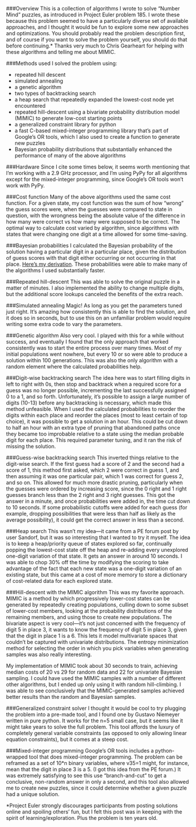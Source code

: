 ###Overview
This is a collection of algorithms I wrote to solve “Number Mind” puzzles, as introduced in Project Euler problem 185. I wrote these because this problem seemed to have a particularly diverse set of available approaches, and I thought it would be fun to explore some new approaches and optimizations. You should probably read the problem description first, and of course if you want to solve the problem yourself, you should do that before continuing.* Thanks very much to Chris Gearheart for helping with these algorithms and telling me about MIMIC.

###Methods used
I solved the problem using:
- repeated hill descent
- simulated annealing
- a genetic algorithm
- two types of backtracking search
- a heap search that repeatedly expanded the lowest-cost node yet encountered
- repeated hill-descent using a bivariate probability distribution model (MIMIC) to generate low-cost starting points
- a generalized constraint library for python
- a fast C-based mixed-integer programming library that’s part of Google’s OR tools, which I also used to create a function to generate new puzzles
- Bayesian probability distributions that substantially enhanced the performance of many of the above algorithms

###Hardware
Since I cite some times below, it seems worth mentioning that I’m working with a 2.9 GHz processor, and I’m using PyPy for all algorithms except for the mixed-integer programming, since Google’s OR tools won’t work with PyPy.

###Cost function
Many of the above algorithms used the same cost function. For a given state, my cost function was the sum of how “wrong” the guess scores were, when the guesses were compared to state in question, with the wrongness being the absolute value of the difference in how many were correct vs how many were supposed to be correct. The optimal way to calculate cost varied by algorithm, since algorithms with states that were changing one digit at a time allowed for some time-saving.

###Bayesian probabilities
I calculated the Bayesian probability of the solution having a particular digit in a particular place, given the distribution of guess scores with that digit either occurring or not occurring in that place. [Here’s my derivation](docs/NumberMindBayesianProbabilities.pdf). These probabilities were able to make many of the algorithms I used substantially faster.

###Repeated hill-descent
This was able to solve the original puzzle in a matter of minutes. I also implemented the ability to change multiple digits, but the additional score lookups canceled the benefits of the extra reach. 

###Simulated annealing
Magic! As long as you get the parameters tuned just right. It’s amazing how consistently this is able to find the solution, and it does so in seconds, but to use this on an unfamiliar problem would require writing some extra code to vary the parameters.

###Genetic algorithm
Also very cool. I played with this for a while without success, and eventually I found that the only approach that worked consistently was to start the entire process over many times. Most of my initial populations went nowhere, but every 10 or so were able to produce a solution within 100 generations. This was also the only algorithm with a random element where the calculated probabilities help.

###Digit-wise backtracking search
The idea here was to start filling digits in left to right with 0s, then stop and backtrack when a required score for a guess was no longer possible, incrementing the last successfully assigned 0 to a 1, and so forth. Unfortunately, it’s possible to assign a large number of digits (10-13) before any backtracking is necessary, which made this method unfeasible. When I used the calculated probabilities to reorder the digits within each place and reorder the places (most to least certain of top choice), it was possible to get a solution in an hour. This could be cut down to half an hour with an extra type of pruning that abandoned paths once they became too improbable relative to a state using the median probable digit for each place. This required parameter tuning, and it ran the risk of missing the solution.

###Guess-wise backtracking search
This inverted things relative to the digit-wise search. If the first guess had a score of 2 and the second had a score of 1, this method first asked, which 2 were correct in guess 1, and then assuming it was one particular pair, which 1 was correct for guess 2, and so on. This allowed for much more drastic pruning, particularly when the guesses were ordered by increasing score, since the 0 right and 1 right guesses branch less than the 2 right and 3 right guesses. This got the answer in a minute, and once probabilities were added in, the time cut down to 10 seconds. If some probabilistic cutoffs were added for each guess (for example, dropping possibilities that were less than half as likely as the average possibility), it could get the correct answer in less than a second.

###Heap search
This wasn’t my idea—it came from a PE forum post by user Sandorf, but it was so interesting that I wanted to try it myself. The idea is to keep a heap/priority queue of states explored so far, continually popping the lowest-cost state off the heap and re-adding every unexplored one-digit variation of that state. It gets an answer in around 10 seconds. I was able to chop 30% off the time by modifying the scoring to take advantage of the fact that each new state was a one-digit variation of an existing state, but this came at a cost of more memory to store a dictionary of cost-related data for each explored state.

###Hill-descent with the MIMIC algorithm
This was my favorite approach. MIMIC is a method by which progressively lower-cost states can be generated by repeatedly creating populations, culling down to some subset of lower-cost members, looking at the probability distributions of the remaining members, and using those to create new populations. The bivariate aspect is very cool—it’s not just concerned with the frequency of digit 5 in place 3, it wants to know the frequency of digit 5 in place 3, given that the digit in place 1 is a 6. This lets it model multivariate spaces that couldn’t be captured with univariate distributions. The entropy minimization method for selecting the order in which you pick variables when generating samples was also really interesting. 

My implementation of MIMIC took about 30 seconds to train, achieving median costs of 20 vs 29 for random data and 22 for univariate Bayesian sampling. I could have used the MIMIC samples with a number of different other algorithms, but I ended up only using it with random hill-climbing. I was able to see conclusively that the MIMIC-generated samples achieved better results than the random and Bayesian samples.

###Generalized constraint solver
I thought it would be cool to try plugging the problem into a pre-made tool, and I found one by Gustavo Niemeyer written in pure python. It works for the n=5 small case, but it seems like it might take years to solve the full problem. This tool affords the luxury of completely general variable constraints (as opposed to only allowing linear equation constraints), but it comes at a steep cost.

###Mixed-integer programming
Google’s OR tools includes a python-wrapped tool that does mixed-integer programming. The problem can be reframed as a set of 10*n binary variables, where v35=1 might, for instance, mean that the digit in place 3 is a 5. (I got this idea from the PE forum.) It was extremely satisfying to see this use “branch-and-cut” to get a conclusive, non-random answer in only a second, and this tool also allowed me to create new puzzles, since it could determine whether a given puzzle had a unique solution.

*Project Euler strongly discourages participants from posting solutions online and spoiling others’ fun, but I felt this post was in keeping with the spirit of learning/exploration. Plus the problem is ten years old.